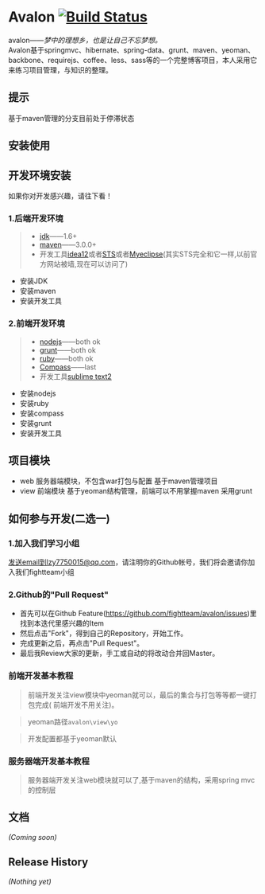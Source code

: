 [jdk]:http://www.oracle.com/technetwork/java/javase/downloads/index.html
[maven]:http://maven.apache.org/
[idea12]:http://www.jetbrains.com/idea/
[sts]:http://www.springsource.org/spring-tool-suite-download
[myeclipse]:http://www.myeclipseide.com/
[nodejs]:http://nodejs.org/
[ruby]:http://rubyinstaller.org/downloads/
[grunt]:http://gruntjs.com/
[sublime]:http://www.sublimetext.com/
[compass]:http://compass-style.org/install/
# Avalon  [![Build Status](https://secure.travis-ci.org/fightteam/avalon.png)](http://travis-ci.org/fightteam/avalon.png)
avalon——<i>梦中的理想乡，也是让自己不忘梦想。</i><br>
Avalon基于springmvc、hibernate、spring-data、grunt、maven、yeoman、backbone、requirejs、coffee、less、sass等的一个完整博客项目，本人采用它来练习项目管理，与知识的整理。

## 提示
基于maven管理的分支目前处于停滞状态

## 安装使用


## 开发环境安装
如果你对开发感兴趣，请往下看！
### 1.后端开发环境
> + [jdk][jdk]——1.6+
> + [maven][maven]——3.0.0+
> + 开发工具[idea12][idea12]或者[STS][sts]或者[Myeclipse][myeclipse](其实STS完全和它一样,以前官方网站被墙,现在可以访问了)

* 安装JDK
* 安装maven
* 安装开发工具

### 2.前端开发环境
> + [nodejs][nodejs]——both ok
> + [grunt][grunt]——both ok
> + [ruby][ruby]——both ok
> + [Compass][compass]——last
> + 开发工具[sublime text2][sublime]

* 安装nodejs
* 安装ruby
* 安装compass
* 安装grunt
* 安装开发工具

## 项目模块
* web 服务器端模块，不包含war打包与配置     基于maven管理项目
* view 前端模块 基于yeoman结构管理，前端可以不用掌握maven 采用grunt


## 如何参与开发(二选一)

### 1.加入我们学习小组
发送email到lzy7750015@qq.com，请注明你的Github帐号，我们将会邀请你加入我们fightteam小组
### 2.Github的"Pull Request"
* 首先可以在Github Feature(https://github.com/fightteam/avalon/issues)里找到本迭代里感兴趣的Item
* 然后点击"Fork"，得到自己的Repository，开始工作。
* 完成更新之后，再点击"Pull Request"。
* 最后我Review大家的更新，手工或自动的将改动合并回Master。


### 前端开发基本教程
>前端开发关注view模块中yeoman就可以，最后的集合与打包等等都一键打包完成(
>前端开发不用关注)。

>yeoman路径`avalon\view\yo`

>开发配置都基于yeoman默认


### 服务器端开发基本教程
>服务器端开发关注web模块就可以了,基于maven的结构，采用spring mvc的控制层
>

## 文档
_(Coming soon)_

##
## Release History
_(Nothing yet)_
